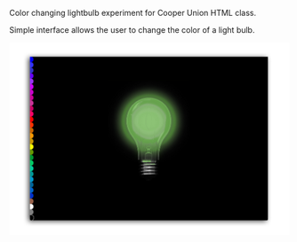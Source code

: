 Color changing lightbulb experiment for Cooper Union HTML class.

Simple interface allows the user to change the color of a light bulb.

<img src="sample.png">

